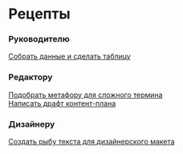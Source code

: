 # Рецепты

### **Руководителю**

[Собрать данные и сделать таблицу](#)

### **Редактору**

[Подобрать метафору для сложного термина](#)  
[Написать драфт контент-плана](#) 

### **Дизайнеру**

[Создать рыбу текста для&nbsp;дизайнерского макета](#) 
